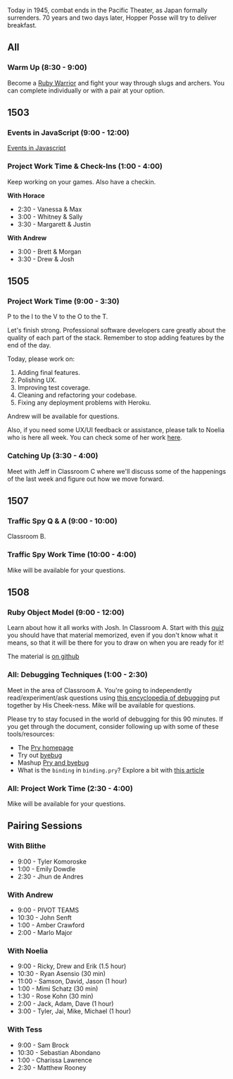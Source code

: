 Today in 1945, combat ends in the Pacific Theater, as Japan formally surrenders. 70 years and two days later, Hopper Posse will try to deliver breakfast.

## All

### Warm Up (8:30 - 9:00)

Become a [Ruby Warrior](https://www.bloc.io/ruby-warrior/) and fight your way through slugs and archers. You can complete individually or with a pair at your option.


## 1503

### Events in JavaScript (9:00 - 12:00)

[Events in Javascript](https://github.com/turingschool/lesson_plans/blob/master/ruby_04-apis_and_scalability/javascript_events.markdown)

### Project Work Time & Check-Ins (1:00 - 4:00)

Keep working on your games. Also have a checkin.

__With Horace__

* 2:30 - Vanessa & Max
* 3:00 - Whitney & Sally
* 3:30 - Margarett & Justin

__With Andrew__

* 3:00 - Brett & Morgan
* 3:30 - Drew & Josh

## 1505

### Project Work Time (9:00 - 3:30)


P to the I to the V to the O to the T.

Let's finish strong. Professional software developers care greatly about the quality of each part of the stack. Remember to stop adding features by the end of the day.

Today, please work on:

1. Adding final features.
2. Polishing UX.
3. Improving test coverage.
4. Cleaning and refactoring your codebase.
5. Fixing any deployment problems with Heroku.

Andrew will be available for questions.

Also, if you need some UX/UI feedback or assistance, please talk to Noelia who is here all week. You can check some of her work [here](https://dribbble.com/noeliacabane).

### Catching Up (3:30 - 4:00)

Meet with Jeff in Classroom C where we'll discuss some of the happenings of the
last week and figure out how we move forward.

## 1507

### Traffic Spy Q & A (9:00 - 10:00)

Classroom B.

### Traffic Spy Work Time (10:00 - 4:00)

Mike will be available for your questions.


## 1508

### Ruby Object Model (9:00 - 12:00)

Learn about how it all works with Josh. In Classroom A.
Start with this [quiz](https://quizzes-ruby-object-model.herokuapp.com/1)
you should have that material memorized, even if you don't know what it means,
so that it will be there for you to draw on when you are ready for it!

The material is [on github](https://github.com/JoshCheek/object-model-hash-style)

### All: Debugging Techniques (1:00 - 2:30)

Meet in the area of Classroom A. You're going to independently read/experiment/ask questions
using [this encyclopedia of debugging](https://github.com/turingschool/curriculum/blob/master/source/topics/debugging/debugging.markdown) put together by His Cheek-ness. Mike will be
available for questions.

Please try to stay focused in the world of debugging for this 90 minutes. If you
get through the document, consider following up with some of these tools/resources:

* The [Pry homepage](http://pryrepl.org/)
* Try out [byebug](https://github.com/deivid-rodriguez/byebug)
* Mashup [Pry and byebug](https://github.com/deivid-rodriguez/pry-byebug)
* What is the `binding` in `binding.pry`? Explore a bit with [this article](http://dandemeyere.com/blog/the-power-of-lambda-bindings-and-blocks-in-ruby)

### All: Project Work Time (2:30 - 4:00)

Mike will be available for your questions.

## Pairing Sessions

### With Blithe

* 9:00 - Tyler Komoroske
* 1:00 - Emily Dowdle
* 2:30 - Jhun de Andres

### With Andrew

* 9:00 - PIVOT TEAMS
* 10:30 - John Senft
* 1:00 - Amber Crawford
* 2:00 - Marlo Major

### With Noelia

* 9:00 - Ricky, Drew and Erik (1.5 hour)
* 10:30 - Ryan Asensio (30 min)
* 11:00 - Samson, David, Jason (1 hour)
* 1:00 - Mimi Schatz (30 min)
* 1:30 - Rose Kohn (30 min)
* 2:00 - Jack, Adam, Dave (1 hour)
* 3:00 - Tyler, Jai, Mike, Michael (1 hour)

### With Tess

* 9:00 - Sam Brock
* 10:30 - Sebastian Abondano
* 1:00 - Charissa Lawrence
* 2:30 - Matthew Rooney
